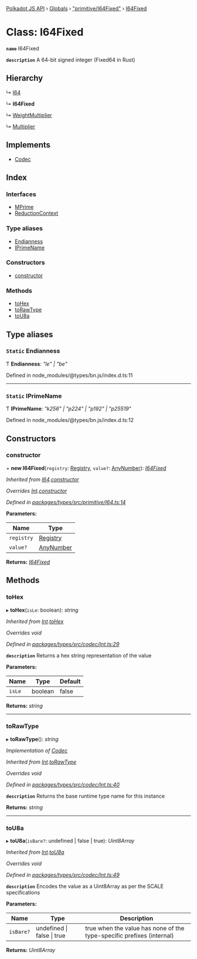 [Polkadot JS API](../README.md) › [Globals](../globals.md) › ["primitive/I64Fixed"](../modules/_primitive_i64fixed_.md) › [I64Fixed](_primitive_i64fixed_.i64fixed.md)

# Class: I64Fixed

**`name`** I64Fixed

**`description`** 
A 64-bit signed integer (Fixed64 in Rust)

## Hierarchy

  ↳ [I64](_primitive_i64_.i64.md)

  ↳ **I64Fixed**

  ↳ [WeightMultiplier](../interfaces/_interfaces_runtime_types_.weightmultiplier.md)

  ↳ [Multiplier](../interfaces/_interfaces_txpayment_types_.multiplier.md)

## Implements

* [Codec](../interfaces/_types_.codec.md)

## Index

### Interfaces

* [MPrime](../interfaces/_primitive_i64fixed_.i64fixed.mprime.md)
* [ReductionContext](../interfaces/_primitive_i64fixed_.i64fixed.reductioncontext.md)

### Type aliases

* [Endianness](_primitive_i64fixed_.i64fixed.md#static-endianness)
* [IPrimeName](_primitive_i64fixed_.i64fixed.md#static-iprimename)

### Constructors

* [constructor](_primitive_i64fixed_.i64fixed.md#constructor)

### Methods

* [toHex](_primitive_i64fixed_.i64fixed.md#tohex)
* [toRawType](_primitive_i64fixed_.i64fixed.md#torawtype)
* [toU8a](_primitive_i64fixed_.i64fixed.md#tou8a)

## Type aliases

### `Static` Endianness

Ƭ **Endianness**: *"le" | "be"*

Defined in node_modules/@types/bn.js/index.d.ts:11

___

### `Static` IPrimeName

Ƭ **IPrimeName**: *"k256" | "p224" | "p192" | "p25519"*

Defined in node_modules/@types/bn.js/index.d.ts:12

## Constructors

###  constructor

\+ **new I64Fixed**(`registry`: [Registry](../interfaces/_types_.registry.md), `value?`: [AnyNumber](../modules/_types_.md#anynumber)): *[I64Fixed](_primitive_i64fixed_.i64fixed.md)*

*Inherited from [I64](_primitive_i64_.i64.md).[constructor](_primitive_i64_.i64.md#constructor)*

*Overrides [Int](_codec_int_.int.md).[constructor](_codec_int_.int.md#constructor)*

*Defined in [packages/types/src/primitive/I64.ts:14](https://github.com/polkadot-js/api/blob/ffa60d1cfa/packages/types/src/primitive/I64.ts#L14)*

**Parameters:**

Name | Type |
------ | ------ |
`registry` | [Registry](../interfaces/_types_.registry.md) |
`value?` | [AnyNumber](../modules/_types_.md#anynumber) |

**Returns:** *[I64Fixed](_primitive_i64fixed_.i64fixed.md)*

## Methods

###  toHex

▸ **toHex**(`isLe`: boolean): *string*

*Inherited from [Int](_codec_int_.int.md).[toHex](_codec_int_.int.md#tohex)*

*Overrides void*

*Defined in [packages/types/src/codec/Int.ts:29](https://github.com/polkadot-js/api/blob/ffa60d1cfa/packages/types/src/codec/Int.ts#L29)*

**`description`** Returns a hex string representation of the value

**Parameters:**

Name | Type | Default |
------ | ------ | ------ |
`isLe` | boolean | false |

**Returns:** *string*

___

###  toRawType

▸ **toRawType**(): *string*

*Implementation of [Codec](../interfaces/_types_.codec.md)*

*Inherited from [Int](_codec_int_.int.md).[toRawType](_codec_int_.int.md#torawtype)*

*Overrides void*

*Defined in [packages/types/src/codec/Int.ts:40](https://github.com/polkadot-js/api/blob/ffa60d1cfa/packages/types/src/codec/Int.ts#L40)*

**`description`** Returns the base runtime type name for this instance

**Returns:** *string*

___

###  toU8a

▸ **toU8a**(`isBare?`: undefined | false | true): *Uint8Array*

*Inherited from [Int](_codec_int_.int.md).[toU8a](_codec_int_.int.md#tou8a)*

*Overrides void*

*Defined in [packages/types/src/codec/Int.ts:49](https://github.com/polkadot-js/api/blob/ffa60d1cfa/packages/types/src/codec/Int.ts#L49)*

**`description`** Encodes the value as a Uint8Array as per the SCALE specifications

**Parameters:**

Name | Type | Description |
------ | ------ | ------ |
`isBare?` | undefined &#124; false &#124; true | true when the value has none of the type-specific prefixes (internal)  |

**Returns:** *Uint8Array*
